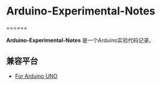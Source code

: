 # Arduino-Experimental-Notes


======

 **Arduino-Experimental-Notes** 是一个Arduino实验代码记录。

## 兼容平台
* [For Arduino UNO](https://www.arduino.cc)
